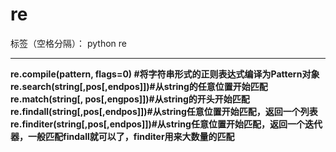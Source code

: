 ﻿# re

标签（空格分隔）： python re

---

**re.compile(pattern, flags=0) #将字符串形式的正则表达式编译为Pattern对象
re.search(string[,pos[,endpos]])#从string的任意位置开始匹配
re.match(string[, pos[,engpos]])#从string的开头开始匹配
re.findall(string[,pos[,endpos]])#从string任意位置开始匹配，返回一个列表
re.finditer(string[,pos[,endpos]])#从string任意位置开始匹配，返回一个迭代器，一般匹配findall就可以了，finditer用来大数量的匹配**




